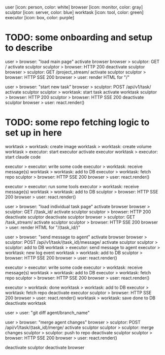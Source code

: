 user [icon: person, color: white]
browser [icon: monitor, color: gray]
sculptor [icon: server, color: blue]
worktask [icon: tool, color: green]
executor [icon: box, color: purple]

# TODO: some onboarding and setup to describe

user > browser: "load main page"
    activate browser
    browser > sculptor: GET /
        activate sculptor
        sculptor > browser: HTTP 200
        deactivate sculptor
    browser > sculptor: GET /project_stream/
        activate sculptor
        sculptor > browser: HTTP SSE 200
    browser > user: render HTML for "/"

user > browser: "start new task"
    browser > sculptor: POST /api/v1/task/
        activate sculptor
        sculptor > worktask: start task
            activate worktask
        sculptor > browser: HTTP 200
        sculptor > browser: HTTP SSE 200
        deactivate sculptor
    browser > user: react.render()

# TODO: some repo fetching logic to set up in here
worktask > worktask: create image
worktask > worktask: create volume
worktask > executor: start executor
activate executor
worktask > executor: start claude code

executor > executor: write some code
executor > worktask: receive message(s)
worktask > worktask: add to DB
executor > worktask: fetch repo
sculptor > browser: HTTP SSE 200
browser > user: react.render()

executor > executor: run some tools
executor > worktask: receive message(s)
worktask > worktask: add to DB
sculptor > browser: HTTP SSE 200
browser > user: react.render()

user > browser: "load individual task page"
    activate browser
    browser > sculptor: GET /(task_id/
        activate sculptor
        sculptor > browser: HTTP 200
        deactivate sculptor
    deactivate sculptor
    browser > sculptor: GET /task_stream/
        activate sculptor
        sculptor > browser: HTTP SSE 200
    browser > user: render HTML for "/(task_id/)"

user > browser: "send message to agent"
    activate browser
    browser > sculptor: POST /api/v1/task/(task_id)/message/
        activate sculptor
        sculptor > sculptor: add to DB
        worktask > executor: send message to agent
        executor > worktask: new log event
        worktask > worktask: add to DB
    sculptor > browser: HTTP SSE 200
    browser > user: react.render()

executor > executor: write some code
executor > worktask: receive message(s)
worktask > worktask: add to DB
executor > worktask: fetch repo
sculptor > browser: HTTP SSE 200
browser > user: react.render()

executor > worktask: done
worktask > worktask: add to DB
executor > worktask: fetch repo
deactivate executor
sculptor > browser: HTTP SSE 200
browser > user: react.render()
worktask > worktask: save done to DB
deactivate worktask

user > user: "git diff agent/branch_name"

user > browser: "merge agent changes"
browser > sculptor: POST /api/v1/task/(task_id)/merge/
activate sculptor
sculptor > sculptor: merge changes
sculptor > sculptor: push to repo
deactivate sculptor
sculptor > browser: HTTP SSE 200
browser > user: react.render()

deactivate sculptor
deactivate browser
